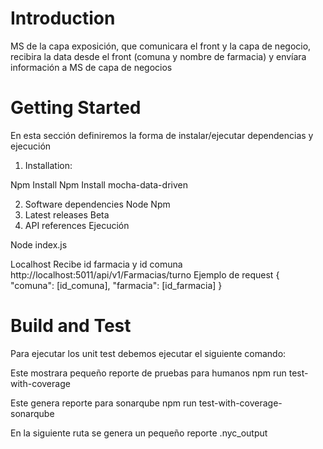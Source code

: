 # Introduction 
MS de la capa exposición, que comunicara el front y la capa de negocio, recibira la data desde el front (comuna y nombre de farmacia) y envíara información a MS de capa de negocios

# Getting Started
En esta sección definiremos la forma de instalar/ejecutar dependencias y ejecución 

1.	Installation: 

Npm Install 
Npm Install mocha-data-driven

2.	Software dependencies
Node 
Npm 
3.	Latest releases
Beta
4.	API references
Ejecución 

Node index.js

Localhost 
   Recibe id farmacia y id comuna 
   http://localhost:5011/api/v1/Farmacias/turno
Ejemplo de request 
   {
        "comuna": [id_comuna],
        "farmacia": [id_farmacia]
   }
# Build and Test
Para ejecutar los unit test debemos ejecutar el siguiente comando: 

 Este mostrara pequeño reporte de pruebas para humanos
 npm run test-with-coverage 
 
Este genera reporte para sonarqube
 npm run test-with-coverage-sonarqube

 En la siguiente ruta se genera un pequeño reporte
 .nyc_output


